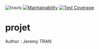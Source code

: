 ![travis](https://travis-ci.org/jertran/projet.svg?branch=master)
[![Maintainability](https://api.codeclimate.com/v1/badges/46935bcc9dc763dc2595/maintainability)](https://codeclimate.com/github/jertran/projet/maintainability)
[![Test Coverage](https://api.codeclimate.com/v1/badges/46935bcc9dc763dc2595/test_coverage)](https://codeclimate.com/github/jertran/projet/test_coverage)
# projet
Author : Jeremy TRAN
